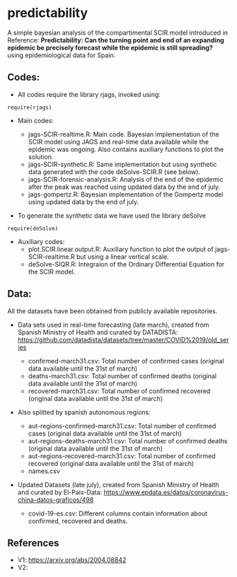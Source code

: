 # predictability
A simple bayesian analysis of the compartimental SCIR model introduced in Reference: **Predictability: Can the turning point and end of an expanding epidemic be precisely forecast while the epidemic is still spreading?** using epidemiological data for Spain.
## Codes:
- All codes require the library rjags, invoked using: 
```{r}
require(rjags)
```
- Main codes:
  + jags-SCIR-realtime.R: Main code. Bayesian implementation of the SCIR model using JAGS and real-time data available while the epidemic was ongoing. Also contains auxiliary functions to plot the solution. 
  + jags-SCIR-synthetic.R: Same implementation but using synthetic data generated with the code deSolve-SCIR.R (see below).
  + jags-SCIR-forensic-analysis.R: Analysis of the end of the epidemic after the peak was reached using updated data by the end of july.
  + jags-gompertz.R: Bayesian implementation of the Gompertz model using updated data by the end of july.
 
- To generate the synthetic data we have used the library deSolve
```{r}
require(deSolve)
```
- Auxiliary codes:
  + plot.SCIR.linear.output.R: Auxiliary function to plot the output of jags-SCIR-realtime.R but using a linear vertical scale.
  + deSolve-SIQR.R: Integraion of the Ordinary Differential Equation for the SCIR model.


## Data:
All the datasets have been obtained from publicly available repositories. 
- Data sets used in real-time forecasting (late march), created from Spanish Ministry of Health and curated by DATADISTA: 
https://github.com/datadista/datasets/tree/master/COVID%2019/old_series
  + confirmed-march31.csv: Total number of confirmed cases (original data available until the 31st of march)
  + deaths-march31.csv: Total number of confirmed deaths (original data available until the 31st of march)
  + recovered-march31.csv: Total number of confirmed recovered (original data available until the 31st of march)


- Also splitted by spanish autonomous regions:
  + aut-regions-confirmed-march31.csv: Total number of confirmed cases (original data available until the 31st of march)
  + aut-regions-deaths-march31.csv: Total number of confirmed deaths (original data available until the 31st of march)
  + aut-regions-recovered-march31.csv: Total number of confirmed recovered (original data available until the 31st of march)
  + names.csv


- Updated Datasets (late july), created from Spanish Ministry of Health and curated by El-Pais-Data:
https://www.epdata.es/datos/coronavirus-china-datos-graficos/498
  + covid-19-es.csv: Different columns contain information about confirmed, recovered and deaths.

## References
- V1: https://arxiv.org/abs/2004.08842
- V2: 
